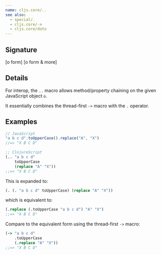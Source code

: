 ```yaml
---
name: cljs.core/..
see also:
  - special/.
  - cljs.core/->
  - cljs.core/doto
---
```


## Signature
[o form]
[o form & more]


## Details

For interop, the `..` macro allows method/property chaining on the given JavaScript object `o`.

It essentially combines the thread-first `->` macro with the `.` operator.


## Examples

```js
// JavaScript
"a b c d".toUpperCase().replace("A", "X")
//=> "X B C D"
```

```clj
;; ClojureScript
(.. "a b c d"
    toUpperCase
    (replace "A" "X"))
;;=> "X B C D"
```

This is expanded to:

```clj
(. (. "a b c d" toUpperCase) (replace "A" "X"))
```


which is equivalent to:

```clj
(.replace (.toUpperCase "a b c d") "A" "X")
;;=> "X B C D"
```

Compare to the equivalent form using the thread-first `->` macro:

```clj
(-> "a b c d"
    .toUpperCase
    (.replace "A" "X"))
;;=> "X B C D"
```